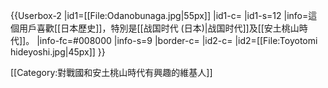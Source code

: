 {{Userbox-2
  |id1=[[File:Odanobunaga.jpg|55px]]
  |id1-c=
  |id1-s=12
  |info=這個用戶喜歡[[日本歷史]]，特別是[[战国时代 (日本)|战国时代]]及[[安土桃山時代]]。
  |info-fc=#008000
  |info-s=9
  |border-c=
  |id2-c=
  |id2=[[File:Toyotomi hideyoshi.jpg|45px]]
}}

[[Category:對戰國和安土桃山時代有興趣的維基人]]